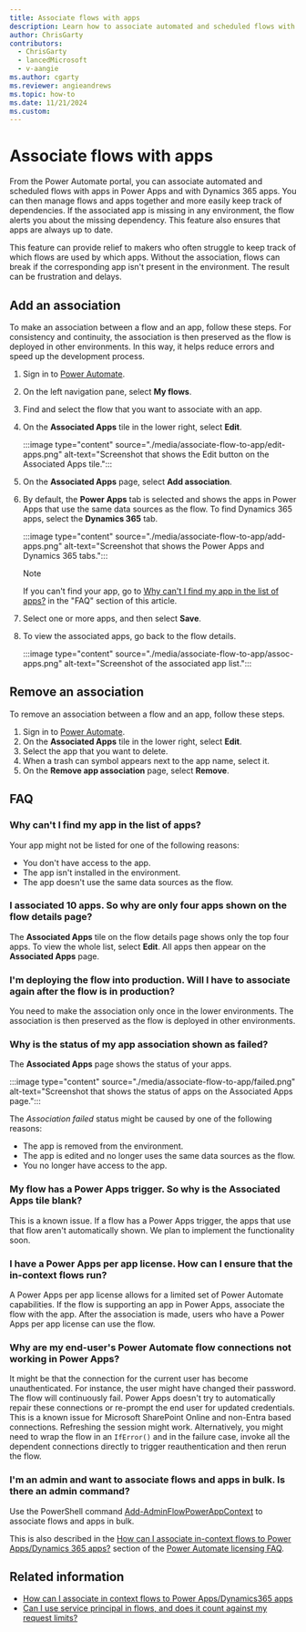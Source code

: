```yaml
---
title: Associate flows with apps
description: Learn how to associate automated and scheduled flows with apps in Power Apps and with Dynamics 365 apps.
author: ChrisGarty
contributors:
  - ChrisGarty
  - lancedMicrosoft
  - v-aangie
ms.author: cgarty
ms.reviewer: angieandrews
ms.topic: how-to
ms.date: 11/21/2024
ms.custom:
---
```


# Associate flows with apps

From the Power Automate portal, you can associate automated and scheduled flows with apps in Power Apps and with Dynamics 365 apps. You can then manage flows and apps together and more easily keep track of dependencies. If the associated app is missing in any environment, the flow alerts you about the missing dependency. This feature also ensures that apps are always up to date.

This feature can provide relief to makers who often struggle to keep track of which flows are used by which apps. Without the association, flows can break if the corresponding app isn't present in the environment. The result can be frustration and delays.

## Add an association

To make an association between a flow and an app, follow these steps. For consistency and continuity, the association is then preserved as the flow is deployed in other environments. In this way, it helps reduce errors and speed up the development process.

1. Sign in to [Power Automate](https://make.powerautomate.com).
1. On the left navigation pane, select **My flows**.
1. Find and select the flow that you want to associate with an app.
1. On the **Associated Apps** tile in the lower right, select **Edit**.

    :::image type="content" source="./media/associate-flow-to-app/edit-apps.png" alt-text="Screenshot that shows the Edit button on the Associated Apps tile.":::

1. On the **Associated Apps** page, select **Add association**.
1. By default, the **Power Apps** tab is selected and shows the apps in Power Apps that use the same data sources as the flow. To find Dynamics 365 apps, select the **Dynamics 365** tab.

    :::image type="content" source="./media/associate-flow-to-app/add-apps.png" alt-text="Screenshot that shows the Power Apps and Dynamics 365 tabs.":::

    > [!NOTE]
    > If you can't find your app, go to [Why can't I find my app in the list of apps?](#why-cant-i-find-my-app-in-the-list-of-apps) in the "FAQ" section of this article.

1. Select one or more apps, and then select **Save**.
1. To view the associated apps, go back to the flow details.

    :::image type="content" source="./media/associate-flow-to-app/assoc-apps.png" alt-text="Screenshot of the associated app list.":::

## Remove an association

To remove an association between a flow and an app, follow these steps.

1. Sign in to [Power Automate](https://make.powerautomate.com).
1. On the **Associated Apps** tile in the lower right, select **Edit**.
1. Select the app that you want to delete.
1. When a trash can symbol appears next to the app name, select it.
1. On the **Remove app association** page, select **Remove**.

## FAQ

### Why can't I find my app in the list of apps?

Your app might not be listed for one of the following reasons:

- You don't have access to the app.
- The app isn't installed in the environment.
- The app doesn't use the same data sources as the flow.

### I associated 10 apps. So why are only four apps shown on the flow details page?

The **Associated Apps** tile on the flow details page shows only the top four apps. To view the whole list, select **Edit**. All apps then appear on the **Associated Apps** page.

### I'm deploying the flow into production. Will I have to associate again after the flow is in production?

You need to make the association only once in the lower environments. The association is then preserved as the flow is deployed in other environments.

### Why is the status of my app association shown as failed?

The **Associated Apps** page shows the status of your apps.

:::image type="content" source="./media/associate-flow-to-app/failed.png" alt-text="Screenshot that shows the status of apps on the Associated Apps page.":::

The *Association failed* status might be caused by one of the following reasons:

- The app is removed from the environment.
- The app is edited and no longer uses the same data sources as the flow.
- You no longer have access to the app.

### My flow has a Power Apps trigger. So why is the Associated Apps tile blank?

This is a known issue. If a flow has a Power Apps trigger, the apps that use that flow aren't automatically shown. We plan to implement the functionality soon.

### I have a Power Apps per app license. How can I ensure that the in-context flows run?

A Power Apps per app license allows for a limited set of Power Automate capabilities. If the flow is supporting an app in Power Apps, associate the flow with the app. After the association is made, users who have a Power Apps per app license can use the flow.

### Why are my end-user's Power Automate flow connections not working in Power Apps?

It might be that the connection for the current user has become unauthenticated. For instance, the user might have changed their password. The flow will continuously fail. Power Apps doesn't try to automatically repair these connections or re-prompt the end user for updated credentials. This is a known issue for Microsoft SharePoint Online and non-Entra based connections. Refreshing the session might work. Alternatively, you might need to wrap the flow in an `IfError()` and in the failure case, invoke all the dependent connections directly to trigger reauthentication and then rerun the flow.

### I'm an admin and want to associate flows and apps in bulk. Is there an admin command?

Use the PowerShell command [Add-AdminFlowPowerAppContext](/power-platform/admin/powerapps-powershell#associate-in-context-flows-to-an-app) to associate flows and apps in bulk.

This is also described in the [How can I associate in-context flows to Power Apps/Dynamics 365 apps?](/power-platform/admin/power-automate-licensing/faqs#how-can-i-associate-in-context-flows-to-power-appsdynamics-365-apps) section of the [Power Automate licensing FAQ](/power-platform/admin/power-automate-licensing/faqs).

## Related information

- [How can I associate in context flows to Power Apps/Dynamics365 apps](/power-platform/admin/power-automate-licensing/faqs#how-can-i-associate-in-context-flows-to-power-appsdynamics365-apps)
- [Can I use service principal in flows, and does it count against my request limits?](/power-platform/admin/power-automate-licensing/types#can-i-use-service-principal-in-flows-and-does-it-count-against-my-request-limits)
